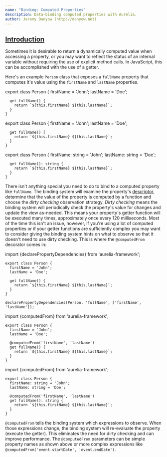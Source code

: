 ```yaml
---
name: "Binding: Computed Properties"
description: Data-binding computed properties with Aurelia.
author: Jeremy Danyow (http://danyow.net)
---
```


## [Introduction](aurelia-doc://section/1/version/1.0.0)

Sometimes it is desirable to return a dynamically computed value when accessing a property, or you may want to reflect the status of an internal variable without requiring the use of explicit method calls. In JavaScript, this can be accomplished with the use of a getter.

Here's an example `Person` class that exposes a `fullName` property that computes it's value using the `firstName` and `lastName` properties.

<code-listing heading="Computed Properties">
  <source-code lang="ES 2015">
    export class Person {
      firstName = 'John';
      lastName = 'Doe';

      get fullName() {
        return `${this.firstName} ${this.lastName}`;
      }
    }
  </source-code>
  <source-code lang="ES 2016">
    export class Person {
      firstName = 'John';
      lastName = 'Doe';

      get fullName() {
        return `${this.firstName} ${this.lastName}`;
      }
    }
  </source-code>
  <source-code lang="TypeScript">
    export class Person {
      firstName: string = 'John';
      lastName: string = 'Doe';

      get fullName(): string {
        return `${this.firstName} ${this.lastName}`;
      }
    }
  </source-code>
</code-listing>

There isn't anything special you need to do to bind to a computed property like `fullName`. The binding system will examine the property's [descriptor](https://developer.mozilla.org/en-US/docs/Web/JavaScript/Reference/Global_Objects/Object/getOwnPropertyDescriptor), determine that the value of the property is computed by a function and choose the *dirty checking* observation strategy. *Dirty checking* means the binding system will periodically check the property's value for changes and update the view as-needed. This means your property's getter function will be executed many times, approximately once every 120 milliseconds. Most of the time this isn't an issue, however, if you're using a lot of computed properties or if your getter functions are sufficiently complex you may want to consider giving the binding system hints on what to observe so that it doesn't need to use dirty checking. This is where the `@computedFrom` decorator comes in:

<code-listing heading="Computed Properties">
  <source-code lang="ES 2015">
    import {declarePropertyDependencies} from 'aurelia-framework';

    export class Person {
      firstName = 'John';
      lastName = 'Doe';

      get fullName() {
        return `${this.firstName} ${this.lastName}`;
      }
    }

    declarePropertyDependencies(Person, 'fullName', ['firstName', 'lastName']);
  </source-code>
  <source-code lang="ES 2016">
    import {computedFrom} from 'aurelia-framework';

    export class Person {
      firstName = 'John';
      lastName = 'Doe';

      @computedFrom('firstName', 'lastName')
      get fullName() {
        return `${this.firstName} ${this.lastName}`;
      }
    }
  </source-code>
  <source-code lang="TypeScript">
    import {computedFrom} from 'aurelia-framework';

    export class Person {
      firstName: string = 'John';
      lastName: string = 'Doe';

      @computedFrom('firstName', 'lastName')
      get fullName(): string {
        return `${this.firstName} ${this.lastName}`;
      }
    }
  </source-code>
</code-listing>

`@computedFrom` tells the binding system which expressions to observe. When those expressions change, the binding system will re-evaluate the property (execute the getter). This eliminates the need for dirty checking and can improve performance. The `@computedFrom` parameters can be simple property names as shown above or more complex expressions like `@computedFrom('event.startDate', 'event.endDate')`.
